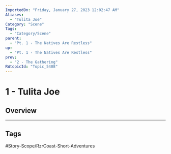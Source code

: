 ```yaml
---
ImportedOn: "Friday, January 27, 2023 12:02:47 AM"
Aliases:
  - "Tulita Joe"
Category: "Scene"
Tags:
  - "Category/Scene"
parent:
  - "Pt. 1 - The Natives Are Restless"
up:
  - "Pt. 1 - The Natives Are Restless"
prev:
  - "2 - The Gathering"
RWtopicId: "Topic_5408"
---
```

# 1 - Tulita Joe
## Overview

---
## Tags
#Story-Scope/RzrCoast-Short-Adventures

